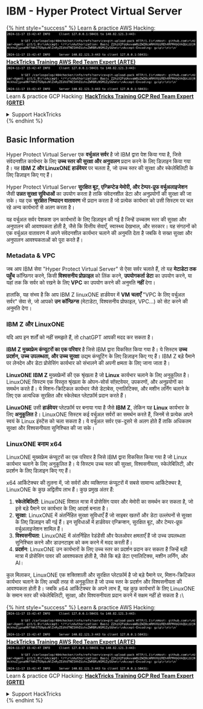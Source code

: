 # IBM - Hyper Protect Virtual Server

{% hint style="success" %}
Learn & practice AWS Hacking:<img src="../../.gitbook/assets/image (1).png" alt="" data-size="line">[**HackTricks Training AWS Red Team Expert (ARTE)**](https://training.hacktricks.xyz/courses/arte)<img src="../../.gitbook/assets/image (1).png" alt="" data-size="line">\
Learn & practice GCP Hacking: <img src="../../.gitbook/assets/image (2).png" alt="" data-size="line">[**HackTricks Training GCP Red Team Expert (GRTE)**<img src="../../.gitbook/assets/image (2).png" alt="" data-size="line">](https://training.hacktricks.xyz/courses/grte)

<details>

<summary>Support HackTricks</summary>

* Check the [**subscription plans**](https://github.com/sponsors/carlospolop)!
* **Join the** 💬 [**Discord group**](https://discord.gg/hRep4RUj7f) or the [**telegram group**](https://t.me/peass) or **follow** us on **Twitter** 🐦 [**@hacktricks\_live**](https://twitter.com/hacktricks\_live)**.**
* **Share hacking tricks by submitting PRs to the** [**HackTricks**](https://github.com/carlospolop/hacktricks) and [**HackTricks Cloud**](https://github.com/carlospolop/hacktricks-cloud) github repos.

</details>
{% endhint %}

## Basic Information

Hyper Protect Virtual Server एक **वर्चुअल सर्वर** है जो IBM द्वारा पेश किया गया है, जिसे संवेदनशील कार्यभार के लिए **उच्च स्तर की सुरक्षा और अनुपालन** प्रदान करने के लिए डिज़ाइन किया गया है। यह **IBM Z और LinuxONE हार्डवेयर** पर चलता है, जो उच्च स्तर की सुरक्षा और स्केलेबिलिटी के लिए डिज़ाइन किए गए हैं।

Hyper Protect Virtual Server **सुरक्षित बूट, एन्क्रिप्टेड मेमोरी, और टेम्पर-प्रूफ वर्चुअलाइजेशन** जैसी **उन्नत सुरक्षा सुविधाओं** का उपयोग करता है ताकि संवेदनशील डेटा और अनुप्रयोगों की सुरक्षा की जा सके। यह एक **सुरक्षित निष्पादन वातावरण** भी प्रदान करता है जो प्रत्येक कार्यभार को उसी सिस्टम पर चल रहे अन्य कार्यभारों से अलग करता है।

यह वर्चुअल सर्वर पेशकश उन कार्यभारों के लिए डिज़ाइन की गई है जिन्हें उच्चतम स्तर की सुरक्षा और अनुपालन की आवश्यकता होती है, जैसे कि वित्तीय सेवाएँ, स्वास्थ्य देखभाल, और सरकार। यह संगठनों को एक वर्चुअल वातावरण में अपने संवेदनशील कार्यभार चलाने की अनुमति देता है जबकि वे सख्त सुरक्षा और अनुपालन आवश्यकताओं को पूरा करते हैं।

### Metadata & VPC

जब आप IBM सेवा "Hyper Protect Virtual Server" से ऐसा सर्वर चलाते हैं, तो यह **मेटाडेटा तक पहुँच** कॉन्फ़िगर करने, किसी **विश्वसनीय प्रोफ़ाइल** को लिंक करने, **उपयोगकर्ता डेटा** का उपयोग करने, या यहां तक कि सर्वर को रखने के लिए **VPC** का उपयोग करने की अनुमति **नहीं** देगा।

हालांकि, यह संभव है कि आप IBM Z linuxONE हार्डवेयर में **VM चलाएँ** "VPC के लिए वर्चुअल सर्वर" सेवा से, जो आपको **उन कॉन्फ़िग्स** (मेटाडेटा, विश्वसनीय प्रोफाइल, VPC...) को सेट करने की अनुमति देगा।

### IBM Z और LinuxONE

यदि आप इन शर्तों को नहीं समझते हैं, तो chatGPT आपकी मदद कर सकता है।

**IBM Z मुख्यफ्रेम कंप्यूटरों का एक परिवार** है जिसे IBM द्वारा विकसित किया गया है। ये सिस्टम **उच्च प्रदर्शन, उच्च उपलब्धता, और उच्च सुरक्षा** उद्यम कंप्यूटिंग के लिए डिज़ाइन किए गए हैं। IBM Z बड़े पैमाने पर लेनदेन और डेटा प्रोसेसिंग कार्यभार को संभालने की अपनी क्षमता के लिए जाना जाता है।

**LinuxONE IBM Z** मुख्यफ्रेमों की एक श्रृंखला है जो **Linux** कार्यभार चलाने के लिए अनुकूलित है। LinuxONE सिस्टम एक विस्तृत श्रृंखला के ओपन-सोर्स सॉफ़्टवेयर, उपकरणों, और अनुप्रयोगों का समर्थन करते हैं। ये मिशन-क्रिटिकल कार्यभार जैसे डेटाबेस, एनालिटिक्स, और मशीन लर्निंग चलाने के लिए एक अत्यधिक सुरक्षित और स्केलेबल प्लेटफ़ॉर्म प्रदान करते हैं।

**LinuxONE** उसी **हार्डवेयर** प्लेटफ़ॉर्म पर बनाया गया है जैसे **IBM Z**, लेकिन यह **Linux** कार्यभार के लिए **अनुकूलित** है। LinuxONE सिस्टम कई वर्चुअल सर्वरों का समर्थन करते हैं, जिनमें से प्रत्येक अपने स्वयं के Linux इंस्टेंस को चला सकता है। ये वर्चुअल सर्वर एक-दूसरे से अलग होते हैं ताकि अधिकतम सुरक्षा और विश्वसनीयता सुनिश्चित की जा सके।

### LinuxONE बनाम x64

LinuxONE मुख्यफ्रेम कंप्यूटरों का एक परिवार है जिसे IBM द्वारा विकसित किया गया है जो Linux कार्यभार चलाने के लिए अनुकूलित है। ये सिस्टम उच्च स्तर की सुरक्षा, विश्वसनीयता, स्केलेबिलिटी, और प्रदर्शन के लिए डिज़ाइन किए गए हैं।

x64 आर्किटेक्चर की तुलना में, जो सर्वरों और व्यक्तिगत कंप्यूटरों में सबसे सामान्य आर्किटेक्चर है, LinuxONE के कुछ अद्वितीय लाभ हैं। कुछ प्रमुख अंतर हैं:

1. **स्केलेबिलिटी**: LinuxONE विशाल मात्रा में प्रोसेसिंग पावर और मेमोरी का समर्थन कर सकता है, जो इसे बड़े पैमाने पर कार्यभार के लिए आदर्श बनाता है।
2. **सुरक्षा**: LinuxONE में अंतर्निहित सुरक्षा सुविधाएँ हैं जो साइबर खतरों और डेटा उल्लंघनों से सुरक्षा के लिए डिज़ाइन की गई हैं। इन सुविधाओं में हार्डवेयर एन्क्रिप्शन, सुरक्षित बूट, और टेम्पर-प्रूफ वर्चुअलाइजेशन शामिल हैं।
3. **विश्वसनीयता**: LinuxONE में अंतर्निहित रेडंडेंसी और फेलओवर क्षमताएँ हैं जो उच्च उपलब्धता सुनिश्चित करने और डाउनटाइम को कम करने में मदद करती हैं।
4. **प्रदर्शन**: LinuxONE उन कार्यभारों के लिए उच्च स्तर का प्रदर्शन प्रदान कर सकता है जिन्हें बड़ी मात्रा में प्रोसेसिंग पावर की आवश्यकता होती है, जैसे कि बड़े डेटा एनालिटिक्स, मशीन लर्निंग, और AI।

कुल मिलाकर, LinuxONE एक शक्तिशाली और सुरक्षित प्लेटफ़ॉर्म है जो बड़े पैमाने पर, मिशन-क्रिटिकल कार्यभार चलाने के लिए अच्छी तरह से अनुकूलित है जो उच्च स्तर के प्रदर्शन और विश्वसनीयता की आवश्यकता होती है। जबकि x64 आर्किटेक्चर के अपने लाभ हैं, यह कुछ कार्यभारों के लिए LinuxONE के समान स्तर की स्केलेबिलिटी, सुरक्षा, और विश्वसनीयता प्रदान करने में सक्षम नहीं हो सकता है।\\

{% hint style="success" %}
Learn & practice AWS Hacking:<img src="../../.gitbook/assets/image (1).png" alt="" data-size="line">[**HackTricks Training AWS Red Team Expert (ARTE)**](https://training.hacktricks.xyz/courses/arte)<img src="../../.gitbook/assets/image (1).png" alt="" data-size="line">\
Learn & practice GCP Hacking: <img src="../../.gitbook/assets/image (2).png" alt="" data-size="line">[**HackTricks Training GCP Red Team Expert (GRTE)**<img src="../../.gitbook/assets/image (2).png" alt="" data-size="line">](https://training.hacktricks.xyz/courses/grte)

<details>

<summary>Support HackTricks</summary>

* Check the [**subscription plans**](https://github.com/sponsors/carlospolop)!
* **Join the** 💬 [**Discord group**](https://discord.gg/hRep4RUj7f) or the [**telegram group**](https://t.me/peass) or **follow** us on **Twitter** 🐦 [**@hacktricks\_live**](https://twitter.com/hacktricks\_live)**.**
* **Share hacking tricks by submitting PRs to the** [**HackTricks**](https://github.com/carlospolop/hacktricks) and [**HackTricks Cloud**](https://github.com/carlospolop/hacktricks-cloud) github repos.

</details>
{% endhint %}
